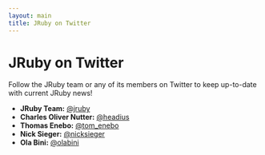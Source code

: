 ```yaml
---
layout: main
title: JRuby on Twitter
---
```

# JRuby on Twitter
  
Follow the JRuby team or any of its members on Twitter to keep up-to-date with current JRuby news!

- **JRuby Team:** <a href="http://twitter.com/jruby">@jruby</a><br/>
- **Charles Oliver Nutter:** <a href="http://twitter.com/headius">@headius</a><br/>
- **Thomas Enebo:** <a href="http://twitter.com/tom_enebo">@tom_enebo</a><br/>
- **Nick Sieger:** <a href="http://twitter.com/nicksieger">@nicksieger</a><br/>
- **Ola Bini:** <a href="http://twitter.com/olabini">@olabini</a><br/>
